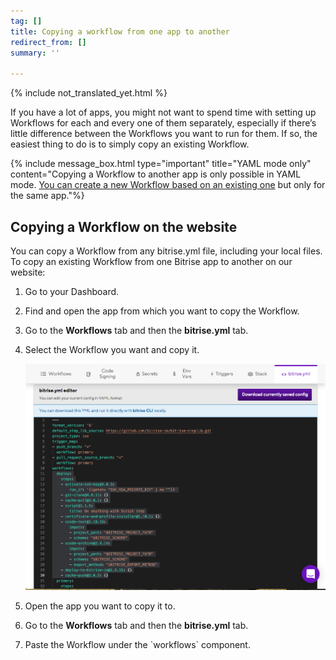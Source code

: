 ```yaml
---
tag: []
title: Copying a workflow from one app to another
redirect_from: []
summary: ''

---
```

{% include not_translated_yet.html %}

If you have a lot of apps, you might not want to spend time with setting up Workflows for each and every one of them separately, especially if there’s little difference between the Workflows you want to run for them. If so, the easiest thing to do is to simply copy an existing Workflow.

{% include message_box.html type="important" title="YAML mode only" content="Copying a Workflow to another app is only possible in YAML mode. [You can create a new Workflow based on an existing one](/steps-and-workflows/creating-workflows/) but only for the same app."%}

## Copying a Workflow on the website

You can copy a Workflow from any bitrise.yml file, including your local files. To copy an existing Workflow from one Bitrise app to another on our website:

1. Go to your Dashboard.
2. Find and open the app from which you want to copy the Workflow.
3. Go to the **Workflows** tab and then the **bitrise.yml** tab.
4. Select the Workflow you want and copy it.

   ![](/img/copy-workflow.png)
5. Open the app you want to copy it to.
6. Go to the **Workflows** tab and then the **bitrise.yml** tab.
7. Paste the Workflow under the \`workflows\` component.